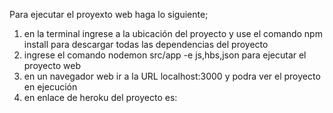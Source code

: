 Para ejecutar el proyexto web haga lo siguiente;


1. en la terminal ingrese a la ubicación del proyecto
y use el comando npm install para descargar todas
las dependencias del proyecto 
2. ingrese el comando nodemon src/app -e js,hbs,json para
ejecutar el proyecto web
3. en un navegador web ir a la URL localhost:3000 y podra ver
el proyecto en ejecución
4. en enlace de heroku del proyecto es: